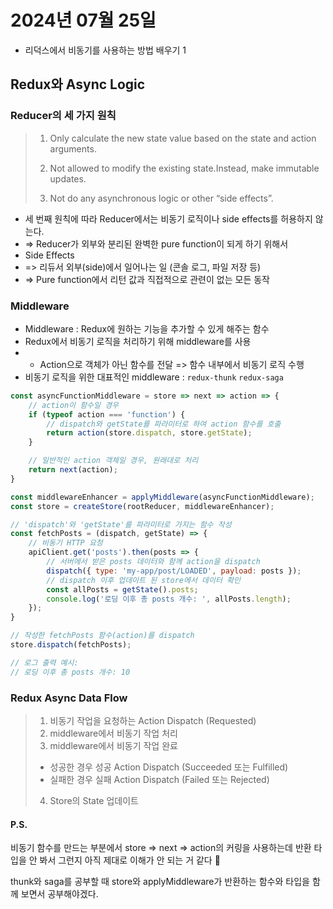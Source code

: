 # 2024년 07월 25일
- 리덕스에서 비동기를 사용하는 방법 배우기 1

## Redux와 Async Logic

### Reducer의 세 가지 원칙
> 1. Only calculate the new state value based on the state and action arguments.
> 
> 2. Not allowed to modify the existing state.Instead, make immutable updates.
> 
> 3. Not do any asynchronous logic or other “side effects”.

- 세 번째 원칙에 따라 Reducer에서는 비동기 로직이나 side effects를 허용하지 않는다.
- => Reducer가 외부와 분리된 완벽한 pure function이 되게 하기 위해서
- Side Effects
- => 리듀서 외부(side)에서 일어나는 일 (콘솔 로그, 파일 저장 등)
- => Pure function에서 리턴 값과 직접적으로 관련이 없는 모든 동작

### Middleware

- Middleware : Redux에 원하는 기능을 추가할 수 있게 해주는 함수
- Redux에서 비동기 로직을 처리하기 위해 middleware를 사용
- - Action으로 객체가 아닌 함수를 전달 => 함수 내부에서 비동기 로직 수행
- 비동기 로직을 위한 대표적인 middleware : `redux-thunk` `redux-saga`

```js
const asyncFunctionMiddleware = store => next => action => {
    // action이 함수일 경우
    if (typeof action === 'function') {
        // dispatch와 getState를 파라미터로 하여 action 함수를 호출
        return action(store.dispatch, store.getState);
    }

    // 일반적인 action 객체일 경우, 원래대로 처리
    return next(action);
}

const middlewareEnhancer = applyMiddleware(asyncFunctionMiddleware);
const store = createStore(rootReducer, middlewareEnhancer);

// 'dispatch'와 'getState'를 파라미터로 가지는 함수 작성
const fetchPosts = (dispatch, getState) => {
    // 비동기 HTTP 요청
    apiClient.get('posts').then(posts => {
        // 서버에서 받은 posts 데이터와 함께 action을 dispatch
        dispatch({ type: 'my-app/post/LOADED', payload: posts });
        // dispatch 이후 업데이트 된 store에서 데이터 확인
        const allPosts = getState().posts;
        console.log('로딩 이후 총 posts 개수: ', allPosts.length);
    });
}

// 작성한 fetchPosts 함수(action)를 dispatch
store.dispatch(fetchPosts);

// 로그 출력 예시:
// 로딩 이후 총 posts 개수: 10
```

### Redux Async Data Flow

> 1. 비동기 작업을 요청하는 Action Dispatch (Requested)
> 2. middleware에서 비동기 작업 처리
> 3. middleware에서 비동기 작업 완료
>  -  성공한 경우 성공 Action Dispatch (Succeeded 또는 Fulfilled)
>  -  실패한 경우 실패 Action Dispatch (Failed 또는 Rejected)
>  4. Store의 State 업데이트

#### P.S.
비동기 함수를 만드는 부분에서 store => next => action의 커링을 사용하는데
반환 타입을 안 봐서 그런지 아직 제대로 이해가 안 되는 거 같다 🥲


thunk와 saga를 공부할 때 store와 applyMiddleware가 반환하는 함수와 타입을 함께 보면서
공부해야겠다.

